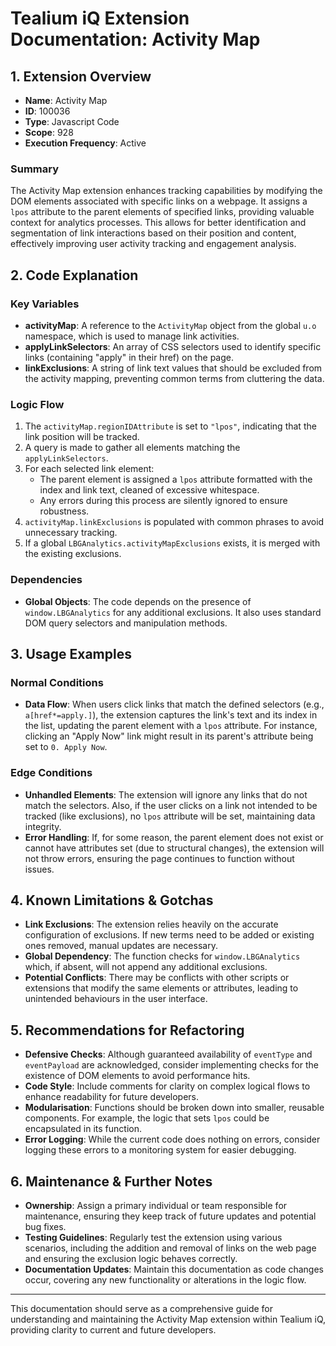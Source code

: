# Tealium iQ Extension Documentation: Activity Map

## 1. Extension Overview

- **Name**: Activity Map
- **ID**: 100036
- **Type**: Javascript Code
- **Scope**: 928
- **Execution Frequency**: Active

### Summary
The Activity Map extension enhances tracking capabilities by modifying the DOM elements associated with specific links on a webpage. It assigns a `lpos` attribute to the parent elements of specified links, providing valuable context for analytics processes. This allows for better identification and segmentation of link interactions based on their position and content, effectively improving user activity tracking and engagement analysis.

## 2. Code Explanation

### Key Variables
- **activityMap**: A reference to the `ActivityMap` object from the global `u.o` namespace, which is used to manage link activities.
- **applyLinkSelectors**: An array of CSS selectors used to identify specific links (containing "apply" in their href) on the page.
- **linkExclusions**: A string of link text values that should be excluded from the activity mapping, preventing common terms from cluttering the data.

### Logic Flow
1. The `activityMap.regionIDAttribute` is set to `"lpos"`, indicating that the link position will be tracked.
2. A query is made to gather all elements matching the `applyLinkSelectors`.
3. For each selected link element:
   - The parent element is assigned a `lpos` attribute formatted with the index and link text, cleaned of excessive whitespace.
   - Any errors during this process are silently ignored to ensure robustness.
4. `activityMap.linkExclusions` is populated with common phrases to avoid unnecessary tracking. 
5. If a global `LBGAnalytics.activityMapExclusions` exists, it is merged with the existing exclusions.

### Dependencies
- **Global Objects**: The code depends on the presence of `window.LBGAnalytics` for any additional exclusions. It also uses standard DOM query selectors and manipulation methods.

## 3. Usage Examples

### Normal Conditions
- **Data Flow**: When users click links that match the defined selectors (e.g., `a[href*=apply.]`), the extension captures the link's text and its index in the list, updating the parent element with a `lpos` attribute. For instance, clicking an "Apply Now" link might result in its parent's attribute being set to `0. Apply Now`.

### Edge Conditions
- **Unhandled Elements**: The extension will ignore any links that do not match the selectors. Also, if the user clicks on a link not intended to be tracked (like exclusions), no `lpos` attribute will be set, maintaining data integrity.
- **Error Handling**: If, for some reason, the parent element does not exist or cannot have attributes set (due to structural changes), the extension will not throw errors, ensuring the page continues to function without issues.

## 4. Known Limitations & Gotchas

- **Link Exclusions**: The extension relies heavily on the accurate configuration of exclusions. If new terms need to be added or existing ones removed, manual updates are necessary.
- **Global Dependency**: The function checks for `window.LBGAnalytics` which, if absent, will not append any additional exclusions.
- **Potential Conflicts**: There may be conflicts with other scripts or extensions that modify the same elements or attributes, leading to unintended behaviours in the user interface.

## 5. Recommendations for Refactoring

- **Defensive Checks**: Although guaranteed availability of `eventType` and `eventPayload` are acknowledged, consider implementing checks for the existence of DOM elements to avoid performance hits.
- **Code Style**: Include comments for clarity on complex logical flows to enhance readability for future developers. 
- **Modularisation**: Functions should be broken down into smaller, reusable components. For example, the logic that sets `lpos` could be encapsulated in its function.
- **Error Logging**: While the current code does nothing on errors, consider logging these errors to a monitoring system for easier debugging.

## 6. Maintenance & Further Notes

- **Ownership**: Assign a primary individual or team responsible for maintenance, ensuring they keep track of future updates and potential bug fixes.
- **Testing Guidelines**: Regularly test the extension using various scenarios, including the addition and removal of links on the web page and ensuring the exclusion logic behaves correctly.
- **Documentation Updates**: Maintain this documentation as code changes occur, covering any new functionality or alterations in the logic flow.

---

This documentation should serve as a comprehensive guide for understanding and maintaining the Activity Map extension within Tealium iQ, providing clarity to current and future developers.